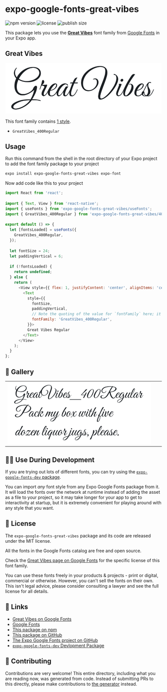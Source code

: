 # expo-google-fonts-great-vibes

![npm version](https://flat.badgen.net/npm/v/expo-google-fonts-great-vibes)
![license](https://flat.badgen.net/github/license/expo/google-fonts)
![publish size](https://flat.badgen.net/packagephobia/install/expo-google-fonts-great-vibes)

This package lets you use the [**Great Vibes**](https://fonts.google.com/specimen/Great+Vibes) font family from [Google Fonts](https://fonts.google.com/) in your Expo app.

## Great Vibes

![Great Vibes](./font-family.png)

This font family contains [1 style](#-gallery).

- `GreatVibes_400Regular`

## Usage

Run this command from the shell in the root directory of your Expo project to add the font family package to your project
```sh
expo install expo-google-fonts-great-vibes expo-font
```

Now add code like this to your project
```js
import React from 'react';

import { Text, View } from 'react-native';
import { useFonts } from 'expo-google-fonts-great-vibes/useFonts';
import { GreatVibes_400Regular } from 'expo-google-fonts-great-vibes/400Regular';

export default () => {
  let [fontsLoaded] = useFonts({
    GreatVibes_400Regular,
  });

  let fontSize = 24;
  let paddingVertical = 6;

  if (!fontsLoaded) {
    return undefined;
  } else {
    return (
      <View style={{ flex: 1, justifyContent: 'center', alignItems: 'center' }}>
        <Text
          style={{
            fontSize,
            paddingVertical,
            // Note the quoting of the value for `fontFamily` here; it expects a string!
            fontFamily: 'GreatVibes_400Regular',
          }}>
          Great Vibes Regular
        </Text>
      </View>
    );
  }
};

```

## 🔡 Gallery


||||
|-|-|-|
|![GreatVibes_400Regular](.//400Regular/GreatVibes_400Regular.ttf.png)||||


## 👩‍💻 Use During Development

If you are trying out lots of different fonts, you can try using the [`expo-google-fonts-dev` package](https://github.com/freeboub/google-fonts/tree/master/font-packages/dev#readme).

You can import *any* font style from any Expo Google Fonts package from it. It will load the fonts
over the network at runtime instead of adding the asset as a file to your project, so it may take longer
for your app to get to interactivity at startup, but it is extremely convenient
for playing around with any style that you want.

## 📖 License

The `expo-google-fonts-great-vibes` package and its code are released under the MIT license.

All the fonts in the Google Fonts catalog are free and open source.

Check the [Great Vibes page on Google Fonts](https://fonts.google.com/specimen/Great+Vibes) for the specific license of this font family.

You can use these fonts freely in your products & projects - print or digital, commercial or otherwise. However, you can't sell the fonts on their own. This isn't legal advice, please consider consulting a lawyer and see the full license for all details.

## 🔗 Links

- [Great Vibes on Google Fonts](https://fonts.google.com/specimen/Great+Vibes)
- [Google Fonts](https://fonts.google.com/)
- [This package on npm](https://www.npmjs.com/package/expo-google-fonts-great-vibes)
- [This package on GitHub](https://github.com/freeboub/google-fonts/tree/master/font-packages/great-vibes)
- [The Expo Google Fonts project on GitHub](https://github.com/freeboub/google-fonts)
- [`expo-google-fonts-dev` Devlopment Package](https://github.com/freeboub/google-fonts/tree/master/font-packages/dev)

## 🤝 Contributing

Contributions are very welcome! This entire directory, including what you are reading now, was generated from code. Instead of submitting PRs to this directly, please make contributions to [the generator](https://github.com/freeboub/google-fonts/tree/master/packages/generator) instead.
